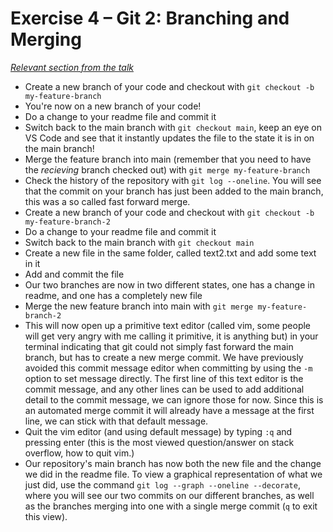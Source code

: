 # Exercise 4 – Git 2: Branching and Merging

_[Relevant section from the talk](https://github.com/perenstrom/talks/blob/main/2025-09-05-hyper-island-git/2025-09-05-hyper-island-git-3.pdf)_

- Create a new branch of your code and checkout with `git checkout -b my-feature-branch`
- You're now on a new branch of your code!
- Do a change to your readme file and commit it
- Switch back to the main branch with `git checkout main`, keep an eye on VS Code and see that it instantly updates the file to the state it is in on the main branch!
- Merge the feature branch into main (remember that you need to have the _recieving_ branch checked out) with `git merge my-feature-branch`
- Check the history of the repository with `git log --oneline`. You will see that the commit on your branch has just been added to the main branch, this was a so called fast forward merge.
- Create a new branch of your code and checkout with `git checkout -b my-feature-branch-2`
- Do a change to your readme file and commit it
- Switch back to the main branch with `git checkout main`
- Create a new file in the same folder, called text2.txt and add some text in it
- Add and commit the file
- Our two branches are now in two different states, one has a change in readme, and one has a completely new file
- Merge the new feature branch into main with `git merge my-feature-branch-2`
- This will now open up a primitive text editor (called vim, some people will get very angry with me calling it primitive, it is anything but) in your terminal indicating that git could not simply fast forward the main branch, but has to create a new merge commit. We have previously avoided this commit message editor when committing by using the `-m` option to set message directly. The first line of this text editor is the commit message, and any other lines can be used to add additional detail to the commit message, we can ignore those for now. Since this is an automated merge commit it will already have a message at the first line, we can stick with that default message.
- Quit the vim editor (and using default message) by typing `:q` and pressing enter (this is the most viewed question/answer on stack overflow, how to quit vim.)
- Our repository's main branch has now both the new file and the change we did in the readme file. To view a graphical representation of what we just did, use the command `git log --graph --oneline --decorate`, where you will see our two commits on our different branches, as well as the branches merging into one with a single merge commit (`q` to exit this view).
